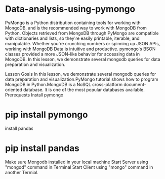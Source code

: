 # Data-analysis-using-pymongo  

PyMongo is a Python distribution containing tools for working with MongoDB, and is the recommended way to work with MongoDB from Python. Objects retrieved from MongoDB through PyMongo are compatible with dictionaries and lists, so they're easily printable, iterable, and manipulable. Whether you're crunching numbers or spinning up JSON APIs, working with MongoDB Data is intuitive and productive. pymongo's BSON classes provided a more JSON-like behavior for accessing data in MongoDB. In this lesson, we demonstrate several mongodb queries for data preparation and visualization.

Lesson Goals
In this lesson, we demonstrate several mongodb queries for data preparation and visualization.PyMongo tutorial shows how to program MongoDB in Python.MongoDB is a NoSQL cross-platform document-oriented database. It is one of the most popular databases available.
Prerequests
Install pymongo
# pip install pymongo
install pandas
# pip install pandas
Make sure Mongodb installed in your local machine
Start Server using "mongod" command in Terminal
Start Client using "mongo" command in another Termial.
